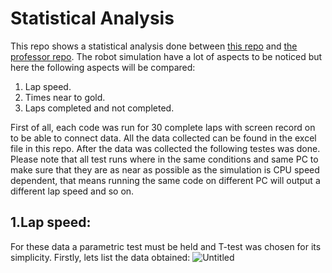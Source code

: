 # Statistical Analysis
This repo shows a statistical analysis done between [this repo](https://github.com/youssefattia98/Research-Track-I-1) and [the professor repo](https://github.com/CarmineD8/python_simulator/tree/rt2).
The robot simulation have a lot of aspects to be noticed but here the following aspects will be compared:  

 1. Lap speed.
 2. Times near to gold.
 3. Laps completed and not completed.
 
 First of all, each code was run for 30 complete laps with screen record on to be able to connect data. All the data collected can be found in the excel file in this repo. After the data was collected the following testes was done. Please note that all test runs where in the same conditions and same PC to make sure that they are as near as possible as the simulation is CPU speed dependent, that means running the same code on different PC will output a different lap speed and so on.   

## 1.Lap speed:
For these data a parametric test must be held and T-test was chosen for its simplicity.
Firstly, lets list the data obtained:
![Untitled](https://user-images.githubusercontent.com/69837845/170801087-2ecba3ae-b8b5-45d1-a470-7b66da0e86bc.png)
